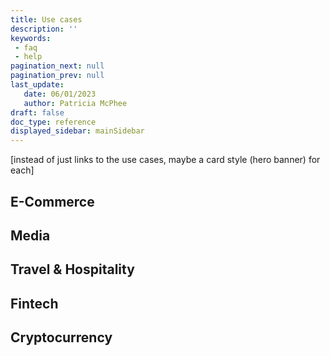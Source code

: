 ```yaml
---
title: Use cases
description: ''
keywords: 
 - faq
 - help
pagination_next: null
pagination_prev: null
last_update: 
   date: 06/01/2023
   author: Patricia McPhee
draft: false
doc_type: reference
displayed_sidebar: mainSidebar
---
```


[instead of just links to the use cases, maybe a card style (hero banner) for each]
## E-Commerce



## Media


## Travel & Hospitality


## Fintech


## Cryptocurrency




